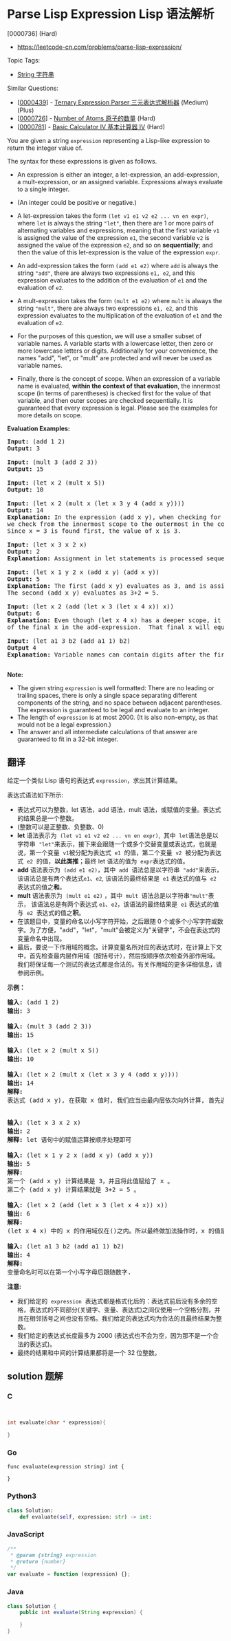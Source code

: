 # Parse Lisp Expression Lisp 语法解析

[0000736] (Hard)

- https://leetcode-cn.com/problems/parse-lisp-expression/

Topic Tags:

- [String 字符串](https://leetcode-cn.com/tag/string/)

Similar Questions:

- [[0000439](https://leetcode-cn.com/problems/ternary-expression-parser/)] - [Ternary Expression Parser 三元表达式解析器](./0000439.ternary-expression-parser.md) (Medium) (Plus)
- [[0000726](https://leetcode-cn.com/problems/number-of-atoms/)] - [Number of Atoms 原子的数量](./0000726.number-of-atoms.md) (Hard)
- [[0000781](https://leetcode-cn.com/problems/basic-calculator-iv/)] - [Basic Calculator IV 基本计算器 IV](./0000781.basic-calculator-iv.md) (Hard)

You are given a string `expression` representing a Lisp-like expression to return the integer value of.

The syntax for these expressions is given as follows.

- An expression is either an integer, a let-expression, an add-expression, a mult-expression, or an assigned variable. Expressions always evaluate to a single integer.

- (An integer could be positive or negative.)

- A let-expression takes the form `(let v1 e1 v2 e2 ... vn en expr)`, where `let` is always the string `"let"`, then there are 1 or more pairs of alternating variables and expressions, meaning that the first variable `v1` is assigned the value of the expression `e1`, the second variable `v2` is assigned the value of the expression `e2`, and so on **sequentially**; and then the value of this let-expression is the value of the expression `expr`.

- An add-expression takes the form `(add e1 e2)` where `add` is always the string `"add"`, there are always two expressions `e1, e2`, and this expression evaluates to the addition of the evaluation of `e1` and the evaluation of `e2`.

- A mult-expression takes the form `(mult e1 e2)` where `mult` is always the string `"mult"`, there are always two expressions `e1, e2`, and this expression evaluates to the multiplication of the evaluation of `e1` and the evaluation of `e2`.

- For the purposes of this question, we will use a smaller subset of variable names. A variable starts with a lowercase letter, then zero or more lowercase letters or digits. Additionally for your convenience, the names "add", "let", or "mult" are protected and will never be used as variable names.

- Finally, there is the concept of scope. When an expression of a variable name is evaluated, **within the context of that evaluation**, the innermost scope (in terms of parentheses) is checked first for the value of that variable, and then outer scopes are checked sequentially. It is guaranteed that every expression is legal. Please see the examples for more details on scope.

**Evaluation Examples:**

<pre><b>Input:</b> (add 1 2)
<b>Output:</b> 3

<b>Input:</b> (mult 3 (add 2 3))
<b>Output:</b> 15

<b>Input:</b> (let x 2 (mult x 5))
<b>Output:</b> 10

<b>Input:</b> (let x 2 (mult x (let x 3 y 4 (add x y))))
<b>Output:</b> 14
<b>Explanation:</b> In the expression (add x y), when checking for the value of the variable x,
we check from the innermost scope to the outermost in the context of the variable we are trying to evaluate.
Since x = 3 is found first, the value of x is 3.

<b>Input:</b> (let x 3 x 2 x)
<b>Output:</b> 2
<b>Explanation:</b> Assignment in let statements is processed sequentially.

<b>Input:</b> (let x 1 y 2 x (add x y) (add x y))
<b>Output:</b> 5
<b>Explanation:</b> The first (add x y) evaluates as 3, and is assigned to x.
The second (add x y) evaluates as 3+2 = 5.

<b>Input:</b> (let x 2 (add (let x 3 (let x 4 x)) x))
<b>Output:</b> 6
<b>Explanation:</b> Even though (let x 4 x) has a deeper scope, it is outside the context
of the final x in the add-expression.  That final x will equal 2.

<b>Input:</b> (let a1 3 b2 (add a1 1) b2) 
<b>Output</b> 4
<b>Explanation:</b> Variable names can contain digits after the first character.

</pre>

**Note:**

- The given string `expression` is well formatted: There are no leading or trailing spaces, there is only a single space separating different components of the string, and no space between adjacent parentheses. The expression is guaranteed to be legal and evaluate to an integer.
- The length of `expression` is at most 2000. (It is also non-empty, as that would not be a legal expression.)
- The answer and all intermediate calculations of that answer are guaranteed to fit in a 32-bit integer.

## 翻译

给定一个类似 Lisp 语句的表达式 `expression`，求出其计算结果。

表达式语法如下所示:

- 表达式可以为整数，let 语法，add 语法，mult 语法，或赋值的变量。表达式的结果总是一个整数。
- (整数可以是正整数、负整数、0)
- **let** 语法表示为  `(let v1 e1 v2 e2 ... vn en expr)`,  其中  `let`语法总是以字符串  `"let"`来表示，接下来会跟随一个或多个交替变量或表达式，也就是说，第一个变量  `v1`被分配为表达式  `e1`  的值，第二个变量  `v2`  被分配为表达式  `e2`  的值，**以此类推**；最终 let 语法的值为  `expr`表达式的值。
- **add** 语法表示为  `(add e1 e2)`，其中  `add`  语法总是以字符串  `"add"`来表示，该语法总是有两个表达式`e1`、`e2`, 该语法的最终结果是  `e1` 表达式的值与  `e2`  表达式的值之**和**。
- **mult** 语法表示为  `(mult e1 e2)` ，其中  `mult`  语法总是以字符串`"mult"`表示， 该语法总是有两个表达式 `e1`、`e2`，该语法的最终结果是  `e1` 表达式的值与  `e2`  表达式的值之**积**。
- 在该题目中，变量的命名以小写字符开始，之后跟随 0 个或多个小写字符或数字。为了方便，"add"，"let"，"mult"会被定义为"关键字"，不会在表达式的变量命名中出现。
- 最后，要说一下作用域的概念。计算变量名所对应的表达式时，在计算上下文中，首先检查最内层作用域（按括号计），然后按顺序依次检查外部作用域。我们将保证每一个测试的表达式都是合法的。有关作用域的更多详细信息，请参阅示例。

**示例：**

<pre><strong>输入:</strong> (add 1 2)
<strong>输出:</strong> 3

<strong>输入:</strong> (mult 3 (add 2 3))
<strong>输出:</strong> 15

<strong>输入:</strong> (let x 2 (mult x 5))
<strong>输出:</strong> 10

<strong>输入:</strong> (let x 2 (mult x (let x 3 y 4 (add x y))))
<strong>输出:</strong> 14
<strong>解释:</strong> 
表达式 (add x y), 在获取 x 值时, 我们应当由最内层依次向外计算, 首先遇到了 x=3, 所以此处的 x 值是 3.


<strong>输入:</strong> (let x 3 x 2 x)
<strong>输出:</strong> 2
<strong>解释:</strong> let 语句中的赋值运算按顺序处理即可

<strong>输入:</strong> (let x 1 y 2 x (add x y) (add x y))
<strong>输出:</strong> 5
<strong>解释:</strong> 
第一个 (add x y) 计算结果是 3，并且将此值赋给了 x 。
第二个 (add x y) 计算结果就是 3+2 = 5 。

<strong>输入:</strong> (let x 2 (add (let x 3 (let x 4 x)) x))
<strong>输出:</strong> 6
<strong>解释:</strong> 
(let x 4 x) 中的 x 的作用域仅在()之内。所以最终做加法操作时，x 的值是 2 。

<strong>输入:</strong> (let a1 3 b2 (add a1 1) b2) 
<strong>输出: </strong>4
<strong>解释:</strong> 
变量命名时可以在第一个小写字母后跟随数字.
</pre>

**注意:**

- 我们给定的  `expression`  表达式都是格式化后的：表达式前后没有多余的空格，表达式的不同部分(关键字、变量、表达式)之间仅使用一个空格分割，并且在相邻括号之间也没有空格。我们给定的表达式均为合法的且最终结果为整数。
- 我们给定的表达式长度最多为 2000 (表达式也不会为空，因为那不是一个合法的表达式)。
- 最终的结果和中间的计算结果都将是一个 32 位整数。

## solution 题解

### C

```c


int evaluate(char * expression){

}


```

### Go

```golang
func evaluate(expression string) int {

}
```

### Python3

```python
class Solution:
    def evaluate(self, expression: str) -> int:

```

### JavaScript

```javascript
/**
 * @param {string} expression
 * @return {number}
 */
var evaluate = function (expression) {};
```

### Java

```java
class Solution {
    public int evaluate(String expression) {

    }
}
```
